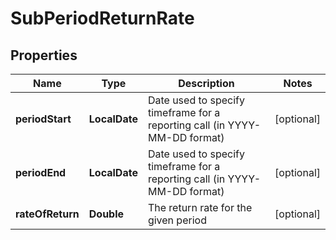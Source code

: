 

# SubPeriodReturnRate


## Properties

| Name | Type | Description | Notes |
|------------ | ------------- | ------------- | -------------|
|**periodStart** | **LocalDate** | Date used to specify timeframe for a reporting call (in YYYY-MM-DD format) |  [optional] |
|**periodEnd** | **LocalDate** | Date used to specify timeframe for a reporting call (in YYYY-MM-DD format) |  [optional] |
|**rateOfReturn** | **Double** | The return rate for the given period |  [optional] |



